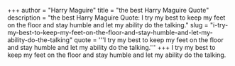 +++
author = "Harry Maguire"
title = "the best Harry Maguire Quote"
description = "the best Harry Maguire Quote: I try my best to keep my feet on the floor and stay humble and let my ability do the talking."
slug = "i-try-my-best-to-keep-my-feet-on-the-floor-and-stay-humble-and-let-my-ability-do-the-talking"
quote = '''I try my best to keep my feet on the floor and stay humble and let my ability do the talking.'''
+++
I try my best to keep my feet on the floor and stay humble and let my ability do the talking.
